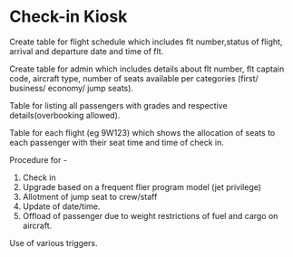 # Check-in Kiosk

Create table for flight schedule which includes flt number,status of flight, arrival and departure date and time of flt.

Create table for admin which includes details about flt number, flt captain code, aircraft type, number of seats available per categories (first/ business/ economy/ jump seats).

Table for listing all passengers with grades and respective details(overbooking allowed).

Table for each flight (eg 9W123) which shows the allocation of seats to each passenger with their seat time and time of check in.

Procedure for - 
1. Check in 
2. Upgrade based on a frequent flier program model (jet privilege)
3. Allotment of jump seat to crew/staff 
4. Update of date/time.
5. Offload of passenger due to weight restrictions of fuel and cargo on aircraft.

Use of various triggers.
